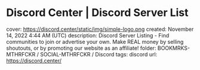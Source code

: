 # Discord Center | Discord Server List

cover: https://discord.center/static/img/simple-logo.png
created: November 14, 2022 4:44 AM (UTC)
description: Discord Server Listing - Find communities to join or advertise your own. Make REAL money by selling shoutouts, or by promoting our website as an affiliate!
folder: BOOKMRKS-MTHRFCKR / SOCIAL-MTHRFCKR / Discord
tags: discord
url: https://discord.center/